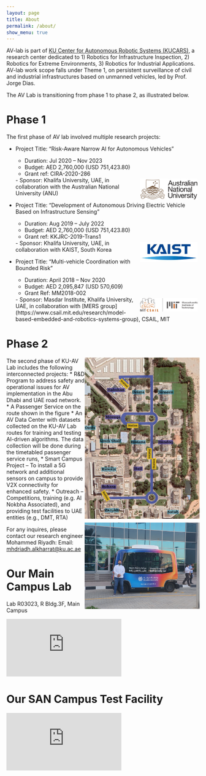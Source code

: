 ```yaml
---
layout: page
title: About
permalink: /about/
show_menu: true
---
```




AV-lab is part of  [KU Center for Autonomous Robotic Systems (KUCARS)](https://www.ku.ac.ae/kucars), a research center dedicated to 1) Robotics for Infrastructure Inspection, 2) Robotics for Extreme Environments, 3) Robotics for Industrial Applications. AV-lab work scope falls under Theme 1, on persistent surveillance of civil and industrial infrastructures based on unmanned vehicles, led by Prof. Jorge Dias.

The AV Lab is transitioning from phase 1 to phase 2, as illustrated below.



# Phase 1
The first phase of AV lab involved multiple research projects:
- Project Title: “Risk-Aware Narrow AI for Autonomous Vehicles”
    - Duration: Jul 2020 – Nov 2023                                                                                                                    
    - Budget: AED 2,760,000 (USD 751,423.80)                                                                              
    - Grant ref: CIRA-2020-286
    <img src="/assets/img/anu.jpg" class="logo"/>
    - Sponsor: Khalifa University, UAE, in collaboration with the Australian National University (ANU)
- Project Title: “Development of Autonomous Driving Electric Vehicle Based on Infrastructure Sensing”
    - Duration: Aug 2019 – July 2022
    - Budget: AED 2,760,000 (USD 751,423.80)                                                                              
    - Grant ref: KKJRC-2019-Trans1
    <img src="/assets/img/kaist.jpeg" class="logo"/>
    - Sponsor: Khalifa University, UAE, in collaboration with KAIST, South Korea

- Project Title: “Multi-vehicle Coordination with Bounded Risk” 
    - Duration: April 2018 – Nov 2020
    - Budget: AED 2,095,847 (USD 570,609)
    - Grant Ref: MM2018-002
    <img src="/assets/img/csail.png"  class="logo"  />
    - Sponsor: Masdar Institute, Khalifa University, UAE, in collaboration with [MERS group](https://www.csail.mit.edu/research/model-based-embedded-and-robotics-systems-group), CSAIL, MIT






# Phase 2
<img src="/assets/img/av-route.png" class="img-right" width=300/>
The second phase of KU-AV Lab includes the following interconnected projects:
* R&D Program to address safety and operational issues for AV implementation in the Abu Dhabi and UAE road network. 
* A Passenger Service on the route shown in the figure
* An AV Data Center with datasets collected on the KU-AV Lab routes for training and testing AI-driven algorithms. The data collection will be done during the timetabled passenger service runs,
* Smart Campus Project – To install a 5G network and additional sensors on campus to provide V2X connectivity for enhanced safety. 
* Outreach – Competitions, training (e.g. Al Nokbha Associated), and providing test facilities to UAE entities (e.g., DMT, RTA) 

<img src="/assets/img/eyad-av.jpg" width=300 class="img-right" />

For any inquires, please contact our research engineer Mohammed Riyadh:
Email: mhdriadh.alkharrat@ku.ac.ae



# Our Main Campus Lab

Lab R03023, R Bldg.3F, Main Campus

<iframe src="https://www.google.com/maps/embed?pb=!1m18!1m12!1m3!1d232454.3459404653!2d54.131226539611795!3d24.447344928081886!2m3!1f0!2f0!3f0!3m2!1i1024!2i768!4f13.1!3m3!1m2!1s0x3e5e686120c31b23%3A0x5d25df2e9ffa142e!2sKhalifa%20University!5e0!3m2!1sen!2sae!4v1658386324220!5m2!1sen!2sae" style="border:0;" allowfullscreen="" loading="lazy" referrerpolicy="no-referrer-when-downgrade"></iframe>

# Our SAN Campus Test Facility
<iframe src="https://www.google.com/maps/embed?pb=!1m14!1m8!1m3!1d29062.311991762977!2d54.48664131685789!3d24.423396898780354!3m2!1i1024!2i768!4f13.1!3m3!1m2!1s0x3e5e43e774701f6b%3A0xd6c04bcea62eb533!2zMjTCsDI1JzA4LjUiTiA1NMKwMzAnMDMuOCJF!5e0!3m2!1sen!2sae!4v1658386693355!5m2!1sen!2sae" style="border:0;" allowfullscreen="" loading="lazy" referrerpolicy="no-referrer-when-downgrade"></iframe>



<style>
.logo{
    margin: 5px;
    width: 200px;
    float: right;
}
@media (max-width: 600px) {
    .img-right{
        float: none;
        display: block;
        margin-left: auto;
        margin-right: auto;
    }
    .logo{
        width: 30%;
    }
}
@media (min-width: 600px) {
    .img-right{
        float: right;
        clear: right;
        width: 300px;
        margin-bottom: 10px;
    }
    .logo{
        width: 150px;
    }
}
</style>
